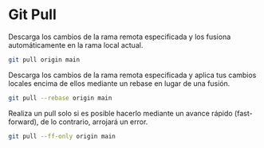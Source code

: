 # Git Pull
Descarga los cambios de la rama remota especificada y los fusiona automáticamente en la rama local actual.
````bash
git pull origin main
````

Descarga los cambios de la rama remota especificada y aplica tus cambios locales encima de ellos mediante un rebase en lugar de una fusión.
````bash
git pull --rebase origin main
````

Realiza un pull solo si es posible hacerlo mediante un avance rápido (fast-forward), de lo contrario, arrojará un error.
````bash
git pull --ff-only origin main
````
